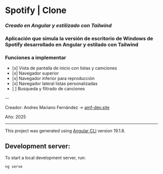 <h1>Spotify | Clone</h1>

<h3><em>Creado en Angular y estilizado con Tailwind</em></h3>

<h3>Aplicación que simula la versión de escritorio de Windows de Spotify desarrollado en Angular y estilado con Tailwind</h3>

<h3>Funciones a implementar</h3>
<ul>
<li>[x] Vista de pantalla de inicio con listas y camciones</li>
<li>[x] Navegador superior</li>
<li>[x] Navegador inferior para reproducción</li>
<li>[x] Navegador lateral listas personalizadas</li>
<li>[ ] Busqueda y filtrado de canciones</li>
</ul>

--

<p>Creador: Andres Mariano Fernández -> <a href="https://amf-dev.site/inicio">amf-dev.site</a></p>
<p>Año: 2025</p>

---

This project was generated using [Angular CLI](https://github.com/angular/angular-cli) version 19.1.8.

<h2>Development server:</h2>

To start a local development server, run:

```bash
ng serve
```
